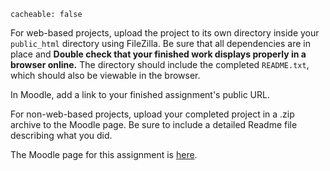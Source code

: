 ```
cacheable: false
```

For web-based projects, upload the project to its own directory inside your `public_html` directory using FileZilla. Be sure that all dependencies are in place and **Double check that your finished work displays properly in a browser online.** The directory should include the completed `README.txt`, which should also be viewable in the browser.

In Moodle, add a link to your finished assignment's public URL.

For non-web-based projects, upload your completed project in a .zip archive to the Moodle page. Be sure to include a detailed Readme file describing what you did.

The Moodle page for this assignment is [here](https://moodle.pugetsound.edu/moodle/mod/assign/view.php?id=408144).
